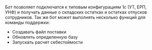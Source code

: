 Бот позволяет подключатся к типовым конфигурациям 1с (УТ, ЕРП, УНФ) и получать 
данные о складских остатках и остатках отпусков сотрудников.
Так же бот может выполнять несколько функций для команды поддержки:
-	Создавать файл поставки
-	Обновлять определенную базу
-	Запускать расчет себестоймости
